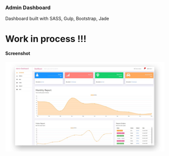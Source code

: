 ### Admin Dashboard
Dashboard built with SASS, Gulp, Bootstrap, Jade

# Work in process !!!
#### Screenshot
![](https://raw.githubusercontent.com/demukeshchouhan/admin-dashboard/master/demo.jpg)